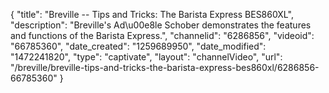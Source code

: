 {
    "title": "Breville -- Tips and Tricks: The Barista Express BES860XL",
    "description": "Breville's Ad\u00e8le Schober demonstrates the features and functions of the Barista Express.",
    "channelid": "6286856",
    "videoid": "66785360",
    "date_created": "1259689950",
    "date_modified": "1472241820",
    "type": "captivate",
    "layout": "channelVideo",
    "url": "\/breville\/breville-tips-and-tricks-the-barista-express-bes860xl\/6286856-66785360"
}